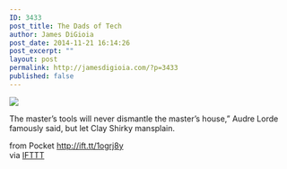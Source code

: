 ```yaml
---
ID: 3433
post_title: The Dads of Tech
author: James DiGioia
post_date: 2014-11-21 16:14:26
post_excerpt: ""
layout: post
permalink: http://jamesdigioia.com/?p=3433
published: false
---
```

![][1]  
  
The master’s tools will never dismantle the master’s house,” Audre Lorde famously said, but let Clay Shirky mansplain.  
  
from Pocket http://ift.tt/1ogrj8y  
via [IFTTT][2]

 [1]: http://ift.tt/1spPfqO
 [2]: http://ift.tt/1c4nCfM